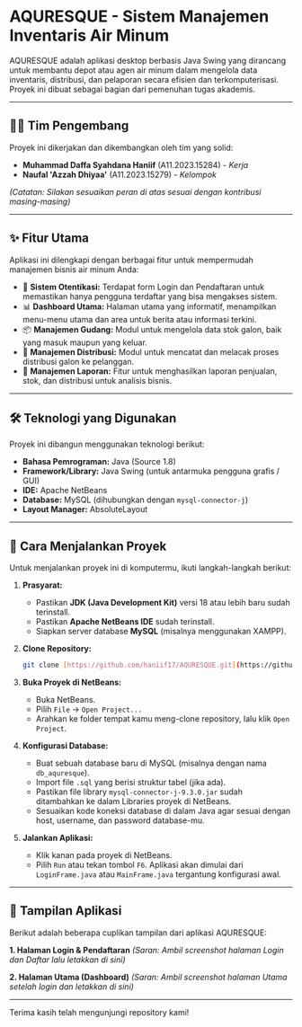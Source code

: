 # AQURESQUE - Sistem Manajemen Inventaris Air Minum

AQURESQUE adalah aplikasi desktop berbasis Java Swing yang dirancang untuk membantu depot atau agen air minum dalam mengelola data inventaris, distribusi, dan pelaporan secara efisien dan terkomputerisasi. Proyek ini dibuat sebagai bagian dari pemenuhan tugas akademis.

---

## 👨‍💻 Tim Pengembang

Proyek ini dikerjakan dan dikembangkan oleh tim yang solid:

* **Muhammad Daffa Syahdana Haniif** (A11.2023.15284) - *Kerja*
* **Naufal 'Azzah Dhiyaa'** (A11.2023.15279) - *Kelompok*

*(Catatan: Silakan sesuaikan peran di atas sesuai dengan kontribusi masing-masing)*

---

## ✨ Fitur Utama

Aplikasi ini dilengkapi dengan berbagai fitur untuk mempermudah manajemen bisnis air minum Anda:

* 🔐 **Sistem Otentikasi:** Terdapat form Login dan Pendaftaran untuk memastikan hanya pengguna terdaftar yang bisa mengakses sistem.
* 📊 **Dashboard Utama:** Halaman utama yang informatif, menampilkan menu-menu utama dan area untuk berita atau informasi terkini.
* 📦 **Manajemen Gudang:** Modul untuk mengelola data stok galon, baik yang masuk maupun yang keluar.
* 🚚 **Manajemen Distribusi:** Modul untuk mencatat dan melacak proses distribusi galon ke pelanggan.
* 📄 **Manajemen Laporan:** Fitur untuk menghasilkan laporan penjualan, stok, dan distribusi untuk analisis bisnis.

---

## 🛠️ Teknologi yang Digunakan

Proyek ini dibangun menggunakan teknologi berikut:

* **Bahasa Pemrograman:** Java (Source 1.8)
* **Framework/Library:** Java Swing (untuk antarmuka pengguna grafis / GUI)
* **IDE:** Apache NetBeans
* **Database:** MySQL (dihubungkan dengan `mysql-connector-j`)
* **Layout Manager:** AbsoluteLayout

---

## 🚀 Cara Menjalankan Proyek

Untuk menjalankan proyek ini di komputermu, ikuti langkah-langkah berikut:

1.  **Prasyarat:**
    * Pastikan **JDK (Java Development Kit)** versi 18 atau lebih baru sudah terinstall.
    * Pastikan **Apache NetBeans IDE** sudah terinstall.
    * Siapkan server database **MySQL** (misalnya menggunakan XAMPP).

2.  **Clone Repository:**
    ```bash
    git clone [https://github.com/haniif17/AQURESQUE.git](https://github.com/haniif17/AQURESQUE.git)
    ```

3.  **Buka Proyek di NetBeans:**
    * Buka NetBeans.
    * Pilih `File` -> `Open Project...`
    * Arahkan ke folder tempat kamu meng-clone repository, lalu klik `Open Project`.

4.  **Konfigurasi Database:**
    * Buat sebuah database baru di MySQL (misalnya dengan nama `db_aquresque`).
    * Import file `.sql` yang berisi struktur tabel (jika ada).
    * Pastikan file library `mysql-connector-j-9.3.0.jar` sudah ditambahkan ke dalam Libraries proyek di NetBeans.
    * Sesuaikan kode koneksi database di dalam Java agar sesuai dengan host, username, dan password database-mu.

5.  **Jalankan Aplikasi:**
    * Klik kanan pada proyek di NetBeans.
    * Pilih `Run` atau tekan tombol `F6`. Aplikasi akan dimulai dari `LoginFrame.java` atau `MainFrame.java` tergantung konfigurasi awal.

---

## 📸 Tampilan Aplikasi

Berikut adalah beberapa cuplikan tampilan dari aplikasi AQURESQUE:

**1. Halaman Login & Pendaftaran**
*(Saran: Ambil screenshot halaman Login dan Daftar lalu letakkan di sini)*

**2. Halaman Utama (Dashboard)**
*(Saran: Ambil screenshot halaman Utama setelah login dan letakkan di sini)*

---

Terima kasih telah mengunjungi repository kami!
